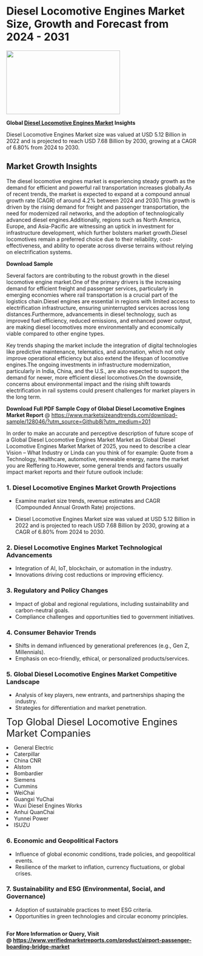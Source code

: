 <H1>Diesel Locomotive Engines Market Size, Growth and Forecast from 2024 - 2031</H1><img class="aligncenter size-medium wp-image-584254" src="https://thirdeyenews.in/wp-content/uploads/2024/09/Global-Market-Research-300x168.jpeg" alt="" width="300" height="168" /><p><strong>Global&nbsp;<a href="https://www.marketsizeandtrends.com/download-sample/128046/?utm_source=Github8j?utm_medium=201">Diesel Locomotive Engines Market</a> Insights</strong></p><p>Diesel Locomotive Engines Market size was valued at USD 5.12 Billion in 2022 and is projected to reach USD 7.68 Billion by 2030, growing at a CAGR of 6.80% from 2024 to 2030.</p><p><h2>Market Growth Insights</h2> <p>The diesel locomotive engines market is experiencing steady growth as the demand for efficient and powerful rail transportation increases globally.As of recent trends, the market is expected to expand at a compound annual growth rate (CAGR) of around 4.2% between 2024 and 2030.This growth is driven by the rising demand for freight and passenger transportation, the need for modernized rail networks, and the adoption of technologically advanced diesel engines.Additionally, regions such as North America, Europe, and Asia-Pacific are witnessing an uptick in investment for infrastructure development, which further bolsters market growth.Diesel locomotives remain a preferred choice due to their reliability, cost-effectiveness, and ability to operate across diverse terrains without relying on electrification systems.</p> <p><strong>Download Sample</strong></p> <p>Several factors are contributing to the robust growth in the diesel locomotive engine market.One of the primary drivers is the increasing demand for efficient freight and passenger services, particularly in emerging economies where rail transportation is a crucial part of the logistics chain.Diesel engines are essential in regions with limited access to electrification infrastructure, ensuring uninterrupted services across long distances.Furthermore, advancements in diesel technology, such as improved fuel efficiency, reduced emissions, and enhanced power output, are making diesel locomotives more environmentally and economically viable compared to other engine types.</p> <p>Key trends shaping the market include the integration of digital technologies like predictive maintenance, telematics, and automation, which not only improve operational efficiency but also extend the lifespan of locomotive engines.The ongoing investments in infrastructure modernization, particularly in India, China, and the U.S., are also expected to support the demand for newer, more efficient diesel locomotives.On the downside, concerns about environmental impact and the rising shift towards electrification in rail systems could present challenges for market players in the long term.</p> <p><span class=""><strong>Download Full PDF Sample Copy of Global Diesel Locomotive Engines Market Report</strong> @ <a href="https://www.marketsizeandtrends.com/download-sample/128046/?utm_source=Github8j?utm_medium=201" target="_blank">https://www.marketsizeandtrends.com/download-sample/128046/?utm_source=Github8j?utm_medium=201</a></span></p><p>In order to make an accurate and perceptive description of future scope of a Global&nbsp;Diesel Locomotive Engines Market Market as Global&nbsp;Diesel Locomotive Engines Market Market of 2025, you need to describe a clear Vision &ndash; What Industry or Linda can you think of for example: Quote from a Technology, healthcare, automotive, renewable energy, name the market you are Reffering to.However, some general trends and factors usually impact market reports and their future outlook include:</p><h3>1.&nbsp;<strong>Diesel Locomotive Engines Market Growth Projections</strong></h3><ul><li>Examine market size trends, revenue estimates and CAGR (Compounded Annual Growth Rate) projections.</li><li><p>Diesel Locomotive Engines Market size was valued at USD 5.12 Billion in 2022 and is projected to reach USD 7.68 Billion by 2030, growing at a CAGR of 6.80% from 2024 to 2030.</p></li></ul><h3>2.&nbsp;<strong>Diesel Locomotive Engines Market Technological Advancements</strong></h3><ul><li>Integration of AI, IoT, blockchain, or automation in the industry.</li><li>Innovations driving cost reductions or improving efficiency.</li></ul><h3>3.&nbsp;<strong>Regulatory and Policy Changes</strong></h3><ul><li>Impact of global and regional regulations, including sustainability and carbon-neutral goals.</li><li>Compliance challenges and opportunities tied to government initiatives.</li></ul><h3>4.&nbsp;<strong>Consumer Behavior Trends</strong></h3><ul><li>Shifts in demand influenced by generational preferences (e.g., Gen Z, Millennials).</li><li>Emphasis on eco-friendly, ethical, or personalized products/services.</li></ul><h3>5.&nbsp;<strong>Global Diesel Locomotive Engines Market Competitive Landscape</strong></h3><ul><li>Analysis of key players, new entrants, and partnerships shaping the industry.</li><li>Strategies for differentiation and market penetration.</li></ul><p data-pm-slice="1 1 []"><span style="color: inherit; font-family: inherit; font-size: 25px;">Top Global Diesel Locomotive Engines Market Companies</span></p><div class="" data-test-id=""><p><li>General Electric</li><li> Caterpillar</li><li> China CNR</li><li> Alstom</li><li> Bombardier</li><li> Siemens</li><li> Cummins</li><li> WeiChai</li><li> Guangxi YuChai</li><li> Wuxi Diesel Engines Works</li><li> Anhui QuanChai</li><li> Yunnei Power</li><li> ISUZU</li></p></div><h3>6.&nbsp;<strong>Economic and Geopolitical Factors</strong></h3><ul><li>Influence of global economic conditions, trade policies, and geopolitical events.</li><li>Resilience of the market to inflation, currency fluctuations, or global crises.</li></ul><h3>7.&nbsp;<strong>Sustainability and ESG (Environmental, Social, and Governance)</strong></h3><ul><li>Adoption of sustainable practices to meet ESG criteria.</li><li>Opportunities in green technologies and circular economy principles.</li></ul><h2><strong style="font-size: 14px;">For More Information or Query, Visit @&nbsp;</strong><a style="background-color: #ffffff; font-size: 14px;" href="https://www.marketsizeandtrends.com/report/diesel-locomotive-engines-market/" target="_blank">https://www.verifiedmarketreports.com/product/airport-passenger-boarding-bridge-market</a></h2>
